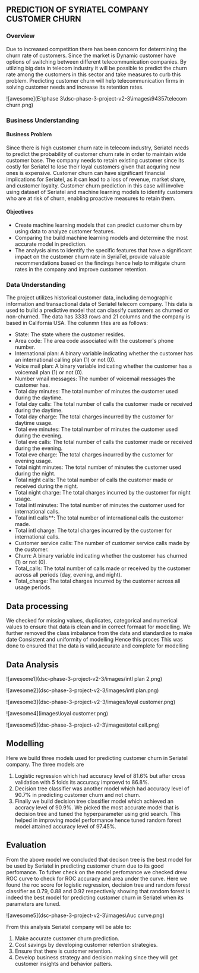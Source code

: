 
## PREDICTION OF SYRIATEL COMPANY CUSTOMER CHURN
### Overview
Due to increased competition there has been concern for determining the churn rate of customers. Since the market is Dynamic customer have options of switching between different telecommunication companies. By utilzing big data in telecom industry it will be possible to predict the churn rate among the customers in this sector and take measures to curb this problem. Predicting customer churn will help telecommunication firms in solving customer needs and increase its retention rates. 

![awesome](E:\phase 3\dsc-phase-3-project-v2-3\images\94357telecom churn.png)
### Business Understanding
#### Business Problem
Since there is high customer churn rate in telecom industry, Seriatel needs to predict the probability of customer churn rate in order to maintain wide customer base. The company needs to retain existing customer since its costly for Seriatel to lose their loyal customers given that acquring new ones is expensive. Customer churn can have significant financial implications for Seriatel, as it can lead to a loss of revenue, market share, and customer loyalty. Customer churn prediction in this case will involve using dataset of Seriatel and machine learning models to identify customers who are at risk of churn, enabling proactive measures to retain them.
#### Objectives 
* Create machine learning models that can predict customer churn by using data to analyze customer features.
* Comparing the build machine learning models and determine the most accurate model in prediction.  
* The analysis aims to identify the specific features that have a significant impact on the customer churn rate in SyriaTel, provide valuable recommendations based on the findings hence help to mitigate churn rates in the company and improve customer retention.
### Data Understanding 
The project utilizes historical customer data, including demographic information and transactional data of Seriatel telecom company. This data is used to build a predictive model that can classify customers as churned or non-churned. The data has 3333 rows and 21 columns and the company is based in California USA. The colunmn tites are as follows:

- State: The state where the customer resides.
- Area code: The area code associated with the customer's phone number.
- International plan: A binary variable indicating whether the customer has an international calling plan (1) or not (0).
- Voice mail plan: A binary variable indicating whether the customer has a voicemail plan (1) or not (0).
- Number vmail messages: The number of voicemail messages the customer has.
- Total day minutes: The total number of minutes the customer used during the daytime.
- Total day calls: The total number of calls the customer made or received during the daytime.
- Total day charge: The total charges incurred by the customer for daytime usage.
- Total eve minutes: The total number of minutes the customer used during the evening.
- Total eve calls: The total number of calls the customer made or received during the evening.
- Total eve charge: The total charges incurred by the customer for evening usage.
- Total night minutes: The total number of minutes the customer used during the night.
- Total night calls: The total number of calls the customer made or received during the night.
- Total night charge: The total charges incurred by the customer for night usage.
- Total intl minutes: The total number of minutes the customer used for international calls.
- Total intl calls**: The total number of international calls the customer made.
- Total intl charge: The total charges incurred by the customer for international calls.
- Customer service calls: The number of customer service calls made by the customer.
- Churn: A binary variable indicating whether the customer has churned (1) or not (0).
- Total_calls: The total number of calls made or received by the customer across all periods (day, evening, and night).
- Total_charge: The total charges incurred by the customer across all usage periods.
## Data processing 
We checked for missing values, duplicates, categorical and numerical values to ensure that data is clean and in correct formaat for modelling. 
We further removed the class imbalance from the data and standardize to make date Consistent and uniformity of modelling
Hence this proces This was done to ensured that the data is valid,accurate and complete for modelling
## Data Analysis 
![awesome1](dsc-phase-3-project-v2-3/images/intl plan 2.png)

![awesome2](dsc-phase-3-project-v2-3/images/intl plan.png)

![awesome3](dsc-phase-3-project-v2-3/images/loyal customer.png) 

![awesome4](images\loyal customer.png)

![awesome5](dsc-phase-3-project-v2-3\images\total call.png) 

## Modelling
Here we build three models used for predicting customer churn in Seriatel company.
The three models are 
1. Logistic regression which had accuracy level of 81.6% but after cross validation with 5 folds its accuracy improevd to 86.8%.
2. Decision tree classifier was another model which had accuracy level of 90.7% in predicting customer churn and not churn.
3. Finally we build decision tree classifier model which achieved an accracy level of 90.9%.
We picked the most accurate model that is decision tree and tuned the hyperparameter using grid search.
This helped in improving model performance hence tuned random forest model attained accuracy level of 97.45%. 

## Evaluation 
From the above model we concluded that decison tree is the best model for be used by Seriatel in predicting customer churn due to its good perfomance. 
To futher check on the model perfomance we checked drew ROC curve to check for ROC accuracy and area under the curve. Here we found the roc score for logistic regression, decision tree and random forest classifier as 0.79, 0.88 and 0.92 respectively showing that random forest is indeed the best model for predicting customer churn in Seriatel when its parameters are tuned. 

![awesome5](dsc-phase-3-project-v2-3\images\Auc curve.png) 

From this analysis Seriatel company will be able to: 
1. Make accurate customer churn prediction.
2. Cost savings by developing customer retention strategies. 
3. Ensure that there is customer retention.
4. Develop business strategy and decision making since they will get customer insights and behavior patters. 

